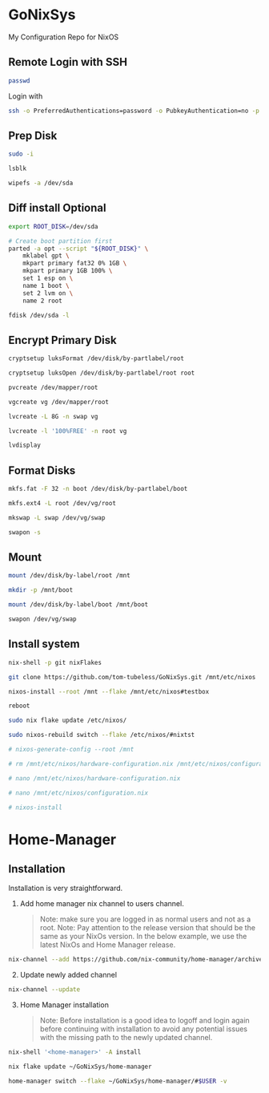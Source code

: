 # GoNixSys

My Configuration Repo for NixOS

## Remote Login with SSH

```sh
passwd
```

Login with

```sh
ssh -o PreferredAuthentications=password -o PubkeyAuthentication=no -p PORT nixos@ip-address
```

## Prep Disk

```sh
sudo -i

lsblk

wipefs -a /dev/sda
```

## Diff install Optional

```sh
export ROOT_DISK=/dev/sda

# Create boot partition first
parted -a opt --script "${ROOT_DISK}" \
    mklabel gpt \
    mkpart primary fat32 0% 1GB \
    mkpart primary 1GB 100% \
    set 1 esp on \
    name 1 boot \
    set 2 lvm on \
    name 2 root

fdisk /dev/sda -l
```

## Encrypt Primary Disk

```sh
cryptsetup luksFormat /dev/disk/by-partlabel/root

cryptsetup luksOpen /dev/disk/by-partlabel/root root

pvcreate /dev/mapper/root

vgcreate vg /dev/mapper/root

lvcreate -L 8G -n swap vg

lvcreate -l '100%FREE' -n root vg

lvdisplay
```

## Format Disks

```sh
mkfs.fat -F 32 -n boot /dev/disk/by-partlabel/boot

mkfs.ext4 -L root /dev/vg/root

mkswap -L swap /dev/vg/swap

swapon -s
```

## Mount

```sh
mount /dev/disk/by-label/root /mnt

mkdir -p /mnt/boot

mount /dev/disk/by-label/boot /mnt/boot

swapon /dev/vg/swap
```

## Install system

```sh
nix-shell -p git nixFlakes

git clone https://github.com/tom-tubeless/GoNixSys.git /mnt/etc/nixos

nixos-install --root /mnt --flake /mnt/etc/nixos#testbox

reboot

sudo nix flake update /etc/nixos/

sudo nixos-rebuild switch --flake /etc/nixos/#nixtst

# nixos-generate-config --root /mnt

# rm /mnt/etc/nixos/hardware-configuration.nix /mnt/etc/nixos/configuration.nix

# nano /mnt/etc/nixos/hardware-configuration.nix

# nano /mnt/etc/nixos/configuration.nix

# nixos-install
```

<!-- # NixOS Flakes

```sh
nix-shell -I nixpkgs=channel:nixos-21.11 --packages nixUnstable

nix-channel --list

nix-channel --add https://nixos.org/channels/nixos-unstable nixos

nixos-rebuild switch --upgrade

mkdir -p ~/.config/nix

echo 'experimental-features = nix-command flakes' >> ~/.config/nix/nix.conf
``` -->
<!--
```sh
gpg2 --expert --full-gen-key

gpg --output ../private.gpg --armor --export-secret-key "id"

gpg --homedir '~/.gnupg' --pinentry-mode loopback --output private.gpg --armor --export-secret-key "id"

gpg --edit-key "id"

> trust
> quit

git crypt init

git crypt add-gpg-user lutz0go@gmail.com

git crypt export-key ../gitgpg.key

mkdir secrets

echo ".secrets/** filter=git-crypt diff=git-crypt" > .gitattributes

git add .

git commit -m "Initial commit"

git crypt lock
git crypt unlock
``` -->

# Home-Manager

## Installation

Installation is very straightforward.

1. Add home manager nix channel to users channel.
   > Note: make sure you are logged in as normal users and not as a root.
   > Note: Pay attention to the release version that should be the same as your NixOs version. In the below example, we use the latest NixOs and Home Manager release.

```sh
nix-channel --add https://github.com/nix-community/home-manager/archive/release-21.11.tar.gz home-manager
```

2. Update newly added channel

```sh
nix-channel --update
```

3. Home Manager installation
   > Note: Before installation is a good idea to logoff and login again before continuing with installation to avoid any potential issues with the missing path to the newly updated channel.

```sh
nix-shell '<home-manager>' -A install
```

```sh
nix flake update ~/GoNixSys/home-manager

home-manager switch --flake ~/GoNixSys/home-manager/#$USER -v
```

